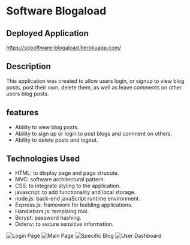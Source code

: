 # Software Blogaload

## Deployed Application
https://soooftware-blogaload.herokuapp.com/
## Description
This application was created to allow users login, or signup to view blog posts, post their own, delete them, as well as leave comments on other users blog posts.
## features
- Ability to view blog posts.
- Ability to sign up or login to post blogs and comment on others.
- Ability to delete posts and logout.
## Technologies Used
- HTML: to display page and page strucute.
- MVC: software architectural pattern.
- CSS: to integrate styling to the application.
- javascript: to add functionality and local storage.
- node.js: back-end javaScript runtime environment.
- Express.js: framework for building applications.
- Handlebars.js: templaing tool.
- Bcrypt: password hashing.
- Dotenv: to secure sensitive information.

![Login Page](public/assets/images/loginPage.png "Final Look")
![Main Page](public/assets/images/mainPage.png "Final Look")
![Specific Blog](public/assets/images/specificBlog.png "Final Look")
![User Dashboard](public/assets/images/userDash.png "Final Look")

